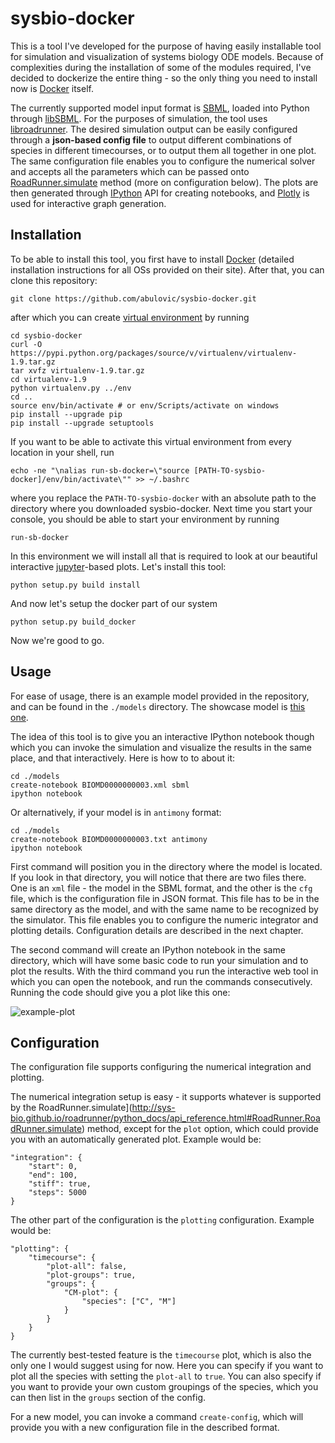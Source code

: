 # sysbio-docker

This is a tool I've developed for the purpose of having easily installable tool for simulation and visualization of systems biology ODE models.
Because of complexities during the installation of some of the modules required, I've decided to dockerize the entire thing - so the only thing you need to install now is [Docker](https://www.docker.com/) itself.

The currently supported model input format is [SBML](http://sbml.org/Main_Page), loaded into Python through [libSBML](http://sbml.org/Software/libSBML).
For the purposes of simulation, the tool uses [libroadrunner](http://libroadrunner.org/).
The desired simulation output can be easily configured through a **json-based config file** to output different combinations of species in different timecourses, or to output them all together in one plot. The same configuration file enables you to configure the numerical solver and accepts all the parameters which can be passed onto [RoadRunner.simulate](http://sys-bio.github.io/roadrunner/python_docs/api_reference.html#RoadRunner.RoadRunner.simulate) method (more on configuration below).
The plots are then generated through [IPython](https://ipython.org/) API for creating notebooks, and [Plotly](https://plot.ly/python/) is used for interactive graph generation.

## Installation

To be able to install this tool, you first have to install [Docker](https://www.docker.com/) (detailed installation instructions for all OSs provided on their site). 
After that, you can clone this repository:

    git clone https://github.com/abulovic/sysbio-docker.git

after which you can create [virtual environment](https://virtualenv.pypa.io/en/stable/) by running

    cd sysbio-docker
    curl -O https://pypi.python.org/packages/source/v/virtualenv/virtualenv-1.9.tar.gz
    tar xvfz virtualenv-1.9.tar.gz
    cd virtualenv-1.9
    python virtualenv.py ../env
    cd ..
    source env/bin/activate # or env/Scripts/activate on windows
    pip install --upgrade pip
    pip install --upgrade setuptools

If you want to be able to activate this virtual environment from every location in your shell, run

    echo -ne "\nalias run-sb-docker=\"source [PATH-TO-sysbio-docker]/env/bin/activate\"" >> ~/.bashrc

where you replace the `PATH-TO-sysbio-docker` with an absolute path to the directory where you downloaded sysbio-docker. Next time you start your console, you should be able to start your environment by running

    run-sb-docker

In this environment we will install all that is required to look at our beautiful interactive [jupyter](http://jupyter.readthedocs.io/en/latest/)-based plots.
Let's install this tool:

    python setup.py build install

And now let's setup the docker part of our system

    python setup.py build_docker

Now we're good to go.

## Usage

For ease of usage, there is an example model provided in the repository, and can be found in the `./models` directory. The showcase model is [this one](http://identifiers.org/pubmed/1833774).

The idea of this tool is to give you an interactive IPython notebook though which you can invoke the simulation and visualize the results in the same place, and that interactively. Here is how to to about it:

    cd ./models
    create-notebook BIOMD0000000003.xml sbml
    ipython notebook

Or alternatively, if your model is in `antimony` format:

    cd ./models
    create-notebook BIOMD0000000003.txt antimony
    ipython notebook


First command will position you in the directory where the model is located. If you look in that directory, you will notice that there are two files there. One is an `xml` file - the model in the SBML format, and the other is the `cfg` file, which is the configuration file in JSON format. This file has to be in the same directory as the model, and with the same name to be recognized by the simulator. This file enables you to configure the numeric integrator and plotting details. Configuration details are described in the next chapter.

The second command will create an IPython notebook in the same directory, which will have some basic code to run your simulation and to plot the results. With the third command you run the interactive web tool in which you can open the notebook, and run the commands consecutively. 
Running the code should give you a plot like this one:


![example-plot](https://cloud.githubusercontent.com/assets/1510530/18082444/4747af4e-6e9f-11e6-8589-44d80159ff7f.png)

## Configuration

The configuration file supports configuring the numerical integration and plotting. 

The numerical integration setup is easy - it supports whatever is supported by the RoadRunner.simulate](http://sys-bio.github.io/roadrunner/python_docs/api_reference.html#RoadRunner.RoadRunner.simulate) method, except for the `plot` option, which could provide you with an automatically generated plot. Example would be:

    "integration": {
        "start": 0,
        "end": 100,
        "stiff": true,
        "steps": 5000
    }

The other part of the configuration is the `plotting` configuration. Example would be:
    
    "plotting": {
        "timecourse": {
            "plot-all": false,
            "plot-groups": true,
            "groups": {
                "CM-plot": {
                    "species": ["C", "M"]
                }
            }
        }
    }

The currently best-tested feature is the `timecourse` plot, which is also the only one I would suggest using for now. Here you can specify if you want to plot all the species with setting the `plot-all` to `true`. You can also specify if you want to provide your own custom groupings of the species, which you can then list in the `groups` section of the config.

For a new model, you can invoke a command `create-config`, which will provide you with a new configuration file in the described format.
